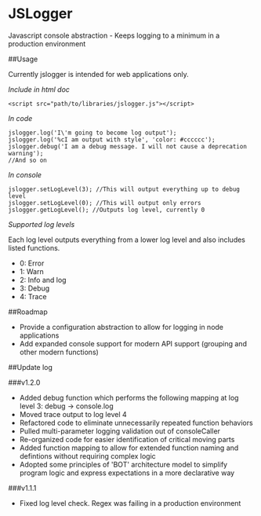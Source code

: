 JSLogger
========

Javascript console abstraction - Keeps logging to a minimum in a production environment

##Usage

Currently jslogger is intended for web applications only.

*Include in html doc*

    <script src="path/to/libraries/jslogger.js"></script>

*In code*

    jslogger.log('I\'m going to become log output');
    jslogger.log('%cI am output with style', 'color: #cccccc');
    jslogger.debug('I am a debug message. I will not cause a deprecation warning');
    //And so on

*In console*

    jslogger.setLogLevel(3); //This will output everything up to debug level
    jslogger.setLogLevel(0); //This will output only errors
    jslogger.getLogLevel(); //Outputs log level, currently 0

*Supported log levels*

Each log level outputs everything from a lower log level and also includes listed functions.

- 0: Error
- 1: Warn
- 2: Info and log
- 3: Debug
- 4: Trace

##Roadmap

- Provide a configuration abstraction to allow for logging in node applications
- Add expanded console support for modern API support (grouping and other modern functions)

##Update log

###v1.2.0

- Added debug function which performs the following mapping at log level 3: debug -> console.log
- Moved trace output to log level 4
- Refactored code to eliminate unnecessarily repeated function behaviors
- Pulled multi-parameter logging validation out of consoleCaller
- Re-organized code for easier identification of critical moving parts
- Added function mapping to allow for extended function naming and defintions without requiring complex logic
- Adopted some principles of 'BOT' architecture model to simplify program logic and express expectations in a more declarative way

###v1.1.1

- Fixed log level check. Regex was failing in a production environment
